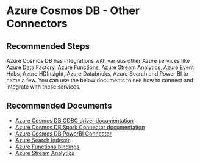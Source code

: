 <properties
	pageTitle="Cosmos DB - Other Connectors"
	description="Cosmos DB  - Other Connectors"
	service="microsoft.documentdb"
	resource="databaseAccounts"
	authors="bharathsreenivas"
	displayOrder="98"
	selfHelpType="resource"
	supportTopicIds="32597545"
	resourceTags=""
	productPesIds=""
	cloudEnvironments="public"
/>
# Azure Cosmos DB - Other Connectors

## **Recommended Steps**
Azure Cosmos DB has integrations with various other Azure services like Azure Data Factory, Azure Functions, Azure Stream Analytics, Azure Event Hubs, Azure HDInsight, Azure Databricks, Azure Search and Power BI to name a few. 
You can use the below documents to see how to connect and integrate with these services.

## **Recommended Documents**
* [Azure Cosmos DB ODBC driver documentation](https://docs.microsoft.com/azure/cosmos-db/odbc-driver)
* [Azure Cosmos DB Spark Connector documentation](https://docs.microsoft.com/azure/cosmos-db/spark-connector)
* [Azure Cosmos DB PowerBI Connector](https://docs.microsoft.com/azure/cosmos-db/powerbi-visualize)
* [Azure Search Indexer](https://docs.microsoft.com/azure/search/search-howto-index-cosmosdb?toc=/azure/cosmos-db/toc.json)
* [Azure Functions bindings](https://docs.microsoft.com/azure/azure-functions/functions-bindings-cosmosdb?toc=/azure/cosmos-db/toc.json)
* [Azure Stream Analytics](https://docs.microsoft.com/azure/stream-analytics/stream-analytics-define-outputs#azure-cosmos-db)
